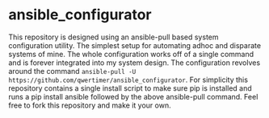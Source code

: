 # ansible_configurator
This repository is designed using an ansible-pull based system
configuration utility. The simplest setup for automating adhoc and
disparate systems of mine. The whole configuration works off of a single
command and is forever integrated into my system design. The
configuration revolves around the command `ansible-pull -U
https://github.com/qwertimer/ansible_configurator`. For simplicity this
repository contains a single install script to make sure pip is
installed and runs a pip install ansible followed by the above
ansible-pull command. Feel free to fork this repository and make it your
own.


